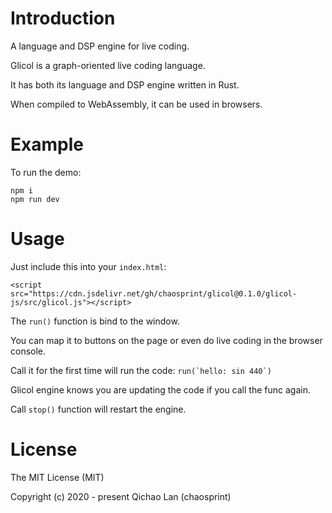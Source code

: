 # Introduction

A language and DSP engine for live coding.

Glicol is a graph-oriented live coding language.

It has both its language and DSP engine written in Rust.

When compiled to WebAssembly, it can be used in browsers.

# Example

To run the demo:

```
npm i
npm run dev
```

# Usage

Just include this into your `index.html`:

```
<script src="https://cdn.jsdelivr.net/gh/chaosprint/glicol@0.1.0/glicol-js/src/glicol.js"></script>
```

The `run()` function is bind to the window.

You can map it to buttons on the page or even do live coding in the browser console.

Call it for the first time will run the code:
```run(`hello: sin 440`)```

Glicol engine knows you are updating the code if you call the func again.

Call `stop()` function will restart the engine.

# License

The MIT License (MIT)

Copyright (c) 2020 - present Qichao Lan (chaosprint)